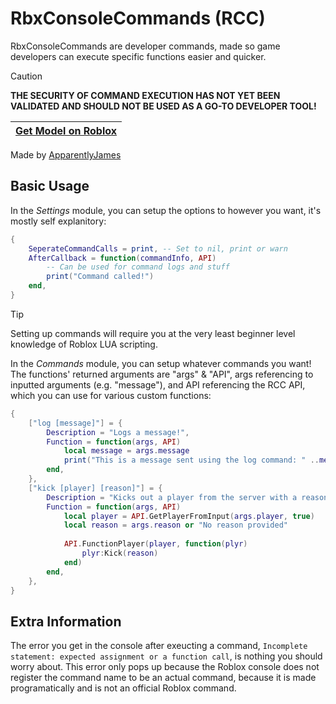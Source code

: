 # RbxConsoleCommands (RCC)
RbxConsoleCommands are developer commands, made so game developers can execute specific functions easier and quicker.

> [!CAUTION]
> **THE SECURITY OF COMMAND EXECUTION HAS NOT YET BEEN VALIDATED AND SHOULD NOT BE USED AS A GO-TO DEVELOPER TOOL!**

| [Get Model on Roblox](https://create.roblox.com/store/asset/17256397886) |
| ------------- |

Made by [ApparentlyJames](https://apparentlyjames.carrd.co/)

## Basic Usage
In the *Settings* module, you can setup the options to however you want, it's mostly self explanitory:
```lua
{
	SeperateCommandCalls = print, -- Set to nil, print or warn
	AfterCallback = function(commandInfo, API)
		-- Can be used for command logs and stuff
		print("Command called!")
	end,
}
```

> [!TIP]
> Setting up commands will require you at the very least beginner level knowledge of Roblox LUA scripting.

In the *Commands* module, you can setup whatever commands you want! The functions' returned arguments are "args" & "API", args referencing to inputted arguments (e.g. "message"), and API referencing the RCC API, which you can use for various custom functions:
```lua
{
	["log [message]"] = {
		Description = "Logs a message!",
		Function = function(args, API)
			local message = args.message
			print("This is a message sent using the log command: " ..message)
		end,
	},
	["kick [player] [reason]"] = {
		Description = "Kicks out a player from the server with a reason",
		Function = function(args, API)
			local player = API.GetPlayerFromInput(args.player, true)
			local reason = args.reason or "No reason provided"
			
			API.FunctionPlayer(player, function(plyr)
				plyr:Kick(reason)
			end)
		end,
	},
}
```
## Extra Information
The error you get in the console after exeucting a command, `Incomplete statement: expected assignment or a function call`, is nothing you should worry about. This error only pops up because the Roblox console does not register the command name to be an actual command, because it is made programatically and is not an official Roblox command.
